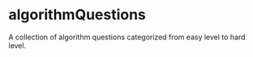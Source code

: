 # algorithmQuestions
A collection of algorithm questions categorized from easy level to hard level.
